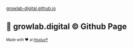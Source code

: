 <sub>[growlab-digital.github.io](https://growlab-digital.github.io)</sub>

## 🧪 growlab.digital © Github Page

<sub><sup>Made with ❤️ at [Hoxlux®](https://hoxlux.com)</sup></sub>
